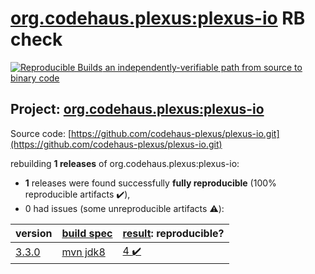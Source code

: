 [org.codehaus.plexus:plexus-io](https://search.maven.org/artifact/org.codehaus.plexus/plexus-io/) RB check
=======

[![Reproducible Builds](https://reproducible-builds.org/images/logos/rb.svg) an independently-verifiable path from source to binary code](https://reproducible-builds.org/)

## Project: [org.codehaus.plexus:plexus-io](https://search.maven.org/artifact/org.codehaus.plexus/plexus-io/)

Source code: [https://github.com/codehaus-plexus/plexus-io.git](https://github.com/codehaus-plexus/plexus-io.git)

rebuilding **1 releases** of org.codehaus.plexus:plexus-io:
- **1** releases were found successfully **fully reproducible** (100% reproducible artifacts :heavy_check_mark:),
- 0 had issues (some unreproducible artifacts :warning:):

| version | [build spec](BUILDSPEC.md) | [result](https://reproducible-builds.org/docs/jvm/): reproducible? |
| -- | --------- | ------ |
| [3.3.0](https://search.maven.org/artifact/org.codehaus.plexus/plexus-io/3.3.0/pom) | [mvn jdk8](plexus-io-3.3.0.buildspec) | [4 :heavy_check_mark: ](plexus-io-3.3.0.buildcompare) |
